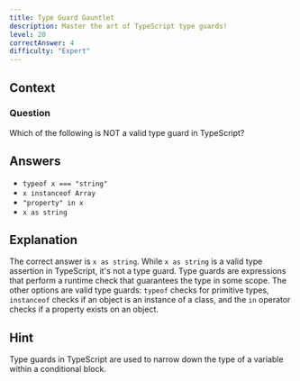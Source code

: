 ```yaml
---
title: Type Guard Gauntlet
description: Master the art of TypeScript type guards!
level: 20
correctAnswer: 4
difficulty: "Expert"
---
```


## Context

### Question
Which of the following is NOT a valid type guard in TypeScript?

## Answers
- `typeof x === "string"`
- `x instanceof Array`
- `"property" in x`
- `x as string`

## Explanation
The correct answer is `x as string`. While `x as string` is a valid type assertion in TypeScript, it's not a type guard. Type guards are expressions that perform a runtime check that guarantees the type in some scope. The other options are valid type guards: `typeof` checks for primitive types, `instanceof` checks if an object is an instance of a class, and the `in` operator checks if a property exists on an object.

## Hint
Type guards in TypeScript are used to narrow down the type of a variable within a conditional block.